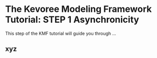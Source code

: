 The Kevoree Modeling Framework Tutorial: STEP 1 Asynchronicity
==============================================

This step of the KMF tutorial will guide you through ...

xyz
-------------
